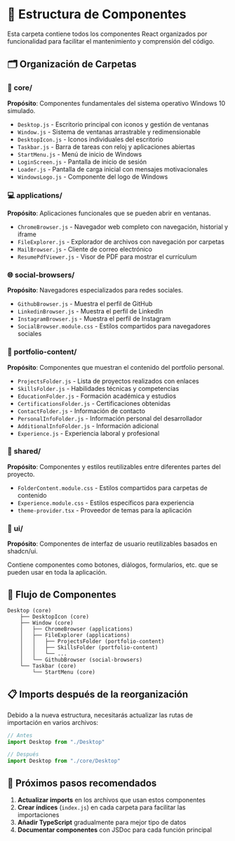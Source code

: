 # 📁 Estructura de Componentes

Esta carpeta contiene todos los componentes React organizados por funcionalidad para facilitar el mantenimiento y comprensión del código.

## 🗂️ Organización de Carpetas

### 📱 **core/**
**Propósito**: Componentes fundamentales del sistema operativo Windows 10 simulado.

- `Desktop.js` - Escritorio principal con iconos y gestión de ventanas
- `Window.js` - Sistema de ventanas arrastrable y redimensionable
- `DesktopIcon.js` - Iconos individuales del escritorio
- `Taskbar.js` - Barra de tareas con reloj y aplicaciones abiertas
- `StartMenu.js` - Menú de inicio de Windows
- `LoginScreen.js` - Pantalla de inicio de sesión
- `Loader.js` - Pantalla de carga inicial con mensajes motivacionales
- `WindowsLogo.js` - Componente del logo de Windows

### 💻 **applications/**
**Propósito**: Aplicaciones funcionales que se pueden abrir en ventanas.

- `ChromeBrowser.js` - Navegador web completo con navegación, historial y iframe
- `FileExplorer.js` - Explorador de archivos con navegación por carpetas
- `MailBrowser.js` - Cliente de correo electrónico
- `ResumePdfViewer.js` - Visor de PDF para mostrar el currículum

### 🌐 **social-browsers/**
**Propósito**: Navegadores especializados para redes sociales.

- `GithubBrowser.js` - Muestra el perfil de GitHub
- `LinkedinBrowser.js` - Muestra el perfil de LinkedIn
- `InstagramBrowser.js` - Muestra el perfil de Instagram
- `SocialBrowser.module.css` - Estilos compartidos para navegadores sociales

### 📄 **portfolio-content/**
**Propósito**: Componentes que muestran el contenido del portfolio personal.

- `ProjectsFolder.js` - Lista de proyectos realizados con enlaces
- `SkillsFolder.js` - Habilidades técnicas y competencias
- `EducationFolder.js` - Formación académica y estudios
- `CertificationsFolder.js` - Certificaciones obtenidas
- `ContactFolder.js` - Información de contacto
- `PersonalInfoFolder.js` - Información personal del desarrollador
- `AdditionalInfoFolder.js` - Información adicional
- `Experience.js` - Experiencia laboral y profesional

### 🔧 **shared/**
**Propósito**: Componentes y estilos reutilizables entre diferentes partes del proyecto.

- `FolderContent.module.css` - Estilos compartidos para carpetas de contenido
- `Experience.module.css` - Estilos específicos para experiencia
- `theme-provider.tsx` - Proveedor de temas para la aplicación

### 🎨 **ui/**
**Propósito**: Componentes de interfaz de usuario reutilizables basados en shadcn/ui.

Contiene componentes como botones, diálogos, formularios, etc. que se pueden usar en toda la aplicación.

## 🔄 Flujo de Componentes

```
Desktop (core) 
    ├── DesktopIcon (core)
    ├── Window (core)
    │   ├── ChromeBrowser (applications)
    │   ├── FileExplorer (applications)
    │   │   ├── ProjectsFolder (portfolio-content)
    │   │   ├── SkillsFolder (portfolio-content)
    │   │   └── ...
    │   └── GithubBrowser (social-browsers)
    └── Taskbar (core)
        └── StartMenu (core)
```

## 📋 Imports después de la reorganización

Debido a la nueva estructura, necesitarás actualizar las rutas de importación en varios archivos:

```javascript
// Antes
import Desktop from "./Desktop"

// Después  
import Desktop from "./core/Desktop"
```

## 🎯 Próximos pasos recomendados

1. **Actualizar imports** en los archivos que usan estos componentes
2. **Crear índices** (`index.js`) en cada carpeta para facilitar las importaciones
3. **Añadir TypeScript** gradualmente para mejor tipo de datos
4. **Documentar componentes** con JSDoc para cada función principal
